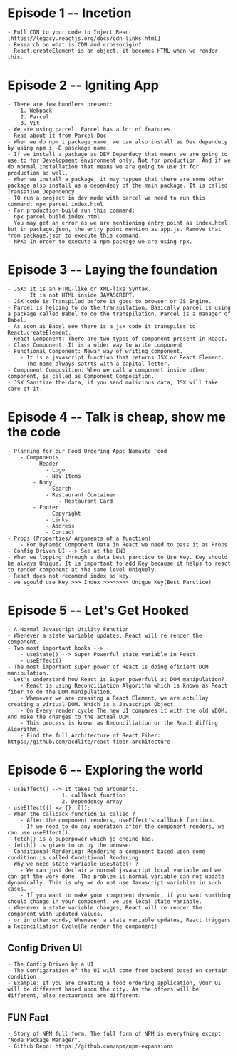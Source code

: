 # Episode 1 -- Incetion 
    - Pull CDN to your code to Inject React [https://legacy.reactjs.org/docs/cdn-links.html]
    - Research on what is CDN and crossorigin?
    - React.createElement is an object, it becomes HTML when we render this.

# Episode 2 -- Igniting App
    - There are few bundlers present: 
        1. Webpack 
        2. Parcel
        3. Vit
    - We are using parcel. Parcel has a lot of features. 
      Read about it from Parcel Doc.
    - When we do npm i package_name, we can also install as Dev dependecy by using npm i -D pasckage name.
    - If we install a package as DEV Dependecy that means we are going to use to for Development environment only. Not for production. And if we do normal installation that means we are going to use it for production as well.
    - When we install a package, it may happen that there are some other package also install as a dependecy of the main package. It is called Transative Dependency.
    - TO run a project in dev mode with parcel we need to run this command: npx parcel index.html
    - For production build run this command: 
      npx parcel build index.html
      You may get an error as we are mentioning entry point as index.html, but in package.json, the entry point mention as app.js. Remove that from package.json to execute this command.
    - NPX: In order to execute a npm package we are using npx.
           
# Episode 3 -- Laying the foundation
    - JSX: It is an HTML-like or XML-like Syntax.
           It is not HTML inside JAVASCRIPT.
    - JSX code is Transpiled before it goes to browser or JS Engine.
    - Parcel is helping to do the transpilation. Basically parcel is using a package called Babel to do the transpilation. Parcel is a manager of Babel.
    - As soon as Babel see there is a jsx code it transpiles to React.createElement.
    - React Component: There are two types of component present in React.
    - Class Component: It is a older way to write component
    - Functional Component: Newar way of writing component.
        - It is a javascript function that returns JSX or React Element.
        - The name always satrts with a capital letter.
    - Component Composition: When we call a component inside other component, is called as Component Composition.
    - JSX Sanitize the data, if you send malicious data, JSX will take care of it. 

# Episode 4 -- Talk is cheap, show me the code
    - Planning for our Food Ordering App: Namaste Food
        - Components
            - Header
                - Logo 
                - Nav Items
            - Body
                - Search
                - Restaurant Container
                    - Restaurant Card
            - Footer
                - Copyright
                - Links
                - Address
                - Contact
    - Props (Properties/ Arguments of a function)
        - For Dynamic Component Data in React we need to pass it as Props
    - Config Driven UI --> See at the END
    - When we lopping through a data best parctice to Use Key. Key should be always Unique. It is important to add Key because it helps to react to render component at the same level Uniquely. 
    - React does not recomend index as key.
    - we sgould use Key >>> Index >>>>>>>> Unique Key(Best Parctice) 

# Episode 5 -- Let's Get Hooked
    - A Normal Javascript Utility Function
    - Whenever a state variable updates, React will re render the component.
    - Two most important hooks --> 
        - useState() --> Super Powerful state variable in React.
        - useEffect()
    - The most important super power of React is doing eficient DOM manipulation.
    - Let's understand how React is Super powerfull at DOM manipulation?
        - React is using Reconciliation Algorithm which is known as React fiber to do the DOM manipulation.
        - Whenever we are creaitng a React Element, we are actullay creating a virtual DOM. Which is a Javascript Object.
        - On Every render cycle The new UI compares it with the old VDOM. And make the changes to the actual DOM.
        - This process is known as Reconciliation or the React diffing Algorithm. 
        - Find the full Architecture of React Fiber: https://github.com/acdlite/react-fiber-architecture

# Episode 6 -- Exploring the world
    - useEffect() --> It takes two arguments.
                     1. callback function
                     2. Dependency Array
    - useEffect(() => {}, []);
    - When the callback function is called ?
        - After the component renders, useEffect's callback function.
        - If we need to do any operation after the component renders, we can use useEffect().
    - fetch() is a superpower which js engine has.
    - fetch() is given to us by the browser
    - Conditional Rendering: Rendering a component based upon some condition is called Conditional Rendering.
    - Why we need state variable useState() ?
        - We can just declair a normal javascript local variable and we can get the work done. The problem is normal variable can not update dynamically. This is why we do not use Javascript variables in such cases.
        - If you want to make your component dynamic, if you want somthing should change in your component, we use local state variable.
    - Whenever a state variable changes, React will re render the component with updated values.
    - or in other words, Whenever a state variable updates, React triggers a Reconciliation Cycle(Re render the component) 


## Config Driven UI 
    - The Config Driven by a UI
    - The Configaration of the UI will come from backend based on certain condition
    - Example: If you are creating a food ordering application, your UI will be different based upon the city. As the offers will be different, also restaurants are different.

## FUN Fact
    - Story of NPM full form. The full form of NPM is everything except "Node Package Manager".
    - Github Repo: https://github.com/npm/npm-expansions